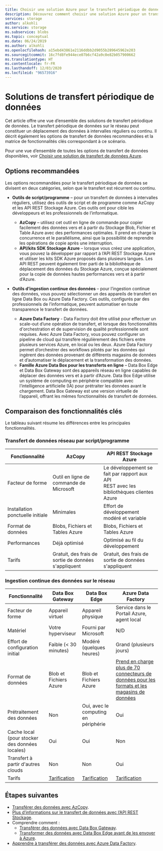 ```yaml
---
title: Choisir une solution Azure pour le transfert périodique de données | Microsoft Docs
description: Découvrez comment choisir une solution Azure pour un transfert périodique de données.
services: storage
author: alkohli
ms.service: storage
ms.subservice: blobs
ms.topic: conceptual
ms.date: 06/24/2019
ms.author: alkohli
ms.openlocfilehash: a15ebd43861e2116ddbb2d9055b289645962e203
ms.sourcegitcommit: 16c7fd8fe944ece07b6cf42a9c0e82b057900662
ms.translationtype: HT
ms.contentlocale: fr-FR
ms.lasthandoff: 12/03/2020
ms.locfileid: "96573916"
---
```

# <a name="solutions-for-periodic-data-transfer"></a>Solutions de transfert périodique de données
 
Cet article offre une vue d’ensemble des solutions de transfert périodique de données. Le transfert périodique de données sur le réseau peut constituer un déplacement des données à intervalles réguliers ou continu. Il décrit également les options de transfert de données recommandées et la matrice de fonctionnalités clés correspondant à ce scénario.

Pour une vue d’ensemble de toutes les options de transfert de données disponibles, voir [Choisir une solution de transfert de données Azure](storage-choose-data-transfer-solution.md).

## <a name="recommended-options"></a>Options recommandées

Les options recommandées pour le transfert périodique de données se divisent en deux catégories, selon que le transfert est récurrent ou continu.

- **Outils de script/programme** – pour un transfert de données à intervalles réguliers, utilisez des outils de script et de programme comme AzCopy et les API REST Stockage Azure. Ces outils ont pour cible les développeurs et les professionnels de l’informatique.

    - **AzCopy** – utilisez cet outil en ligne de commande pour copier facilement des données vers et à partir du Stockage Blob, Fichier et Table Azure avec des performances optimales. Il prend en charge la concurrence et le parallélisme, ainsi que la possibilité de reprendre les opérations de copie après une interruption.
    - **API/kits SDK Stockage Azure** – lorsque vous créez une application, vous pouvez la développer par rapport à l’API REST Stockage Azure et utiliser les kits SDK Azure proposés dans plusieurs langues. Les API REST peuvent également tirer parti de la bibliothèque de déplacement des données du Stockage Azure, conçue spécialement pour la copie de données hautes performances vers et à partir d’Azure.

- **Outils d’ingestion continue des données** – pour l’ingestion continue des données, vous pouvez sélectionner un des appareils de transfert en ligne Data Box ou Azure Data Factory. Ces outils, configurés par des professionnels de l’informatique, peuvent automatiser en toute transparence le transfert de données.

    - **Azure Data Factory** - Data Factory doit être utilisé pour effectuer un scale-out d’une opération de transfert, et lorsque des fonctionnalités d'orchestration et de supervision de qualité professionnelle sont requises. Avec Azure Data Factory, vous pouvez configurer un pipeline de cloud qui transfère régulièrement des fichiers entre plusieurs services Azure, en local ou les deux. Azure Data Factory permet d’orchestrer des workflows pilotés par les données qui ingèrent des données provenant de différents magasins de données et d’automatiser le déplacement et la transformation des données.
    - **Famille Azure Data Box pour les transferts en ligne** – Data Box Edge et Data Box Gateway sont des appareils réseau en ligne capables de déplacer des données vers et à partir d’Azure. Data Box Edge utilise un système de computing en périphérie compatible avec l’intelligence artificielle (IA) pour prétraiter les données avant le chargement. Data Box Gateway est une version virtuelle de l’appareil, offrant les mêmes fonctionnalités de transfert de données.


## <a name="comparison-of-key-capabilities"></a>Comparaison des fonctionnalités clés

Le tableau suivant résume les différences entre les principales fonctionnalités.

### <a name="scriptedprogrammatic-network-data-transfer"></a>Transfert de données réseau par script/programme

| Fonctionnalité                  | AzCopy                                 | API REST Stockage Azure       |
|-----------------------------|----------------------------------------|-------------------------------|
| Facteur de forme                 | Outil en ligne de commande de Microsoft       | Le développement se fait par rapport aux API <br> REST avec les bibliothèques clientes Azure |
| Installation ponctuelle initiale     | Minimales                                | Effort de développement modéré et variable    |
| Format de données                 | Blobs, Fichiers et Tables Azure | Blobs, Fichiers et Tables Azure   |
| Performances                 | Déjà optimisé                      | Optimisé au fil du développement                  |
| Tarifs                     | Gratuit, des frais de sortie de données s'appliquent      | Gratuit, des frais de sortie de données s'appliquent        |

### <a name="continuous-data-ingestion-over-network"></a>Ingestion continue des données sur le réseau

| Fonctionnalité                                       | Data Box Gateway | Data Box Edge   | Azure Data Factory        |
|----------------------------------|-----------------------------------------|--------------------------|---------------------------|
| Facteur de forme                                   | Appareil virtuel             | Appareil physique          | Service dans le Portail Azure, agent local                                                            |
| Matériel                                      | Votre hyperviseur            | Fourni par Microsoft    | N/D                                                            |
| Effort de configuration initial                          | Faible (< 30 minutes)            | Modéré (quelques heures) | Grand (plusieurs jours)                                                 |
| Format de données                                   | Blob et Fichiers Azure   | Blob et Fichiers Azure | [Prend en charge plus de 70 connecteurs de données pour les formats et les magasins de données](../../data-factory/copy-activity-overview.md#supported-data-stores-and-formats)|
| Prétraitement des données                           | Non                         | Oui, avec le computing en périphérie    | Oui                                                           |
| Cache local<br>(pour stocker des données locales)    | Oui                        | Oui                      | Non                                                            |
| Transfert à partir d'autres clouds                    | Non                         | Non                       | Oui                                                           |
| Tarifs                                       | [Tarification](https://azure.microsoft.com/pricing/details/storage/databox/gateway/)                    | [Tarification](https://azure.microsoft.com/pricing/details/storage/databox/edge/)                  | [Tarification](https://azure.microsoft.com/pricing/details/data-factory/)                                                       |

## <a name="next-steps"></a>Étapes suivantes

- [Transférer des données avec AzCopy](./storage-use-azcopy-v10.md?toc=%2fazure%2fstorage%2ftables%2ftoc.json).
- [Plus d’informations sur le transfert de données avec l’API REST Stockage](/dotnet/api/overview/azure/storage).
- Comprendre comment :
    - [Transférer des données avec Data Box Gateway](../../databox-gateway/data-box-gateway-deploy-add-shares.md).
    - [Transformer des données avec Data Box Edge avant de les envoyer à Azure](../../databox-online/azure-stack-edge-deploy-configure-compute.md).
- [Apprendre à transférer des données avec Azure Data Factory](../../data-factory/tutorial-bulk-copy-portal.md).